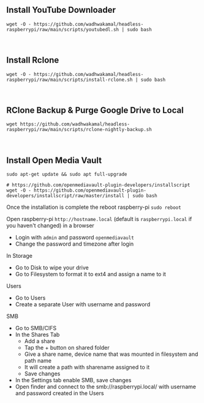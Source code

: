 
## Install YouTube Downloader
`wget -O - https://github.com/wadhwakamal/headless-raspberrypi/raw/main/scripts/youtubedl.sh | sudo bash`

<br />

## Install Rclone
`wget -O - https://github.com/wadhwakamal/headless-raspberrypi/raw/main/scripts/install-rclone.sh | sudo bash`

<br />

## RClone Backup & Purge Google Drive to Local 
`wget https://github.com/wadhwakamal/headless-raspberrypi/raw/main/scripts/rclone-nightly-backup.sh`

<br />

## Install Open Media Vault
```
sudo apt-get update && sudo apt full-upgrade

# https://github.com/openmediavault-plugin-developers/installscript
wget -O - https://github.com/openmediavault-plugin-developers/installscript/raw/master/install | sudo bash
```

Once the installation is complete the reboot raspberry-pi
`sudo reboot`

Open raspberry-pi `http://hostname.local` (default is `raspberrypi.local` if you haven't changed) in a browser
- Login with `admin` and password `openmediavault`
- Change the password and timezone after login

In Storage
- Go to Disk to wipe your drive
- Go to Filesystem to format it to ext4 and assign a name to it

Users
- Go to Users
- Create a separate User with username and password

SMB
- Go to SMB/CIFS
- In the Shares Tab
  - Add a share
  - Tap the + button on shared folder
  - Give a share name, device name that was mounted in filesystem and path name
  - It will create a path with sharename assigned to it
  - Save changes
- In the Settings tab enable SMB, save changes
- Open finder and connect to the smb://raspberrypi.local/ with username and password created in the Users

